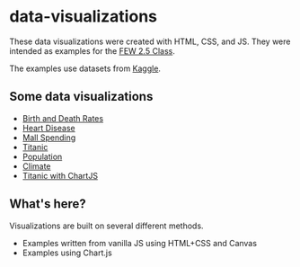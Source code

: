 # data-visualizations

These data visualizations were created with HTML, CSS, and JS. They were intended as examples for the [FEW 2.5 Class](https://github.com/Make-School-Courses/FEW-2.5-Data-Visualization-and-Web-Graphics). 

The examples use datasets from [Kaggle](https://www.kaggle.com).

## Some data visualizations

- [Birth and Death Rates](https://soggybag.github.io/data-visualizations/birth-death-rates/index.html)
- [Heart Disease](https://soggybag.github.io/data-visualizations/heart-disease/index.html)
- [Mall Spending](https://soggybag.github.io/data-visualizations/mall-spending/index.html)
- [Titanic](https://soggybag.github.io/data-visualizations/titanic/index.html)
- [Population](https://soggybag.github.io/data-visualizations/population/index.html)
- [Climate](https://soggybag.github.io/data-visualizations/climate/index.html)
- [Titanic with ChartJS](https://soggybag.github.io/data-visualizations/chartjs/index.html)

## What's here? 

Visualizations are built on several different methods. 

- Examples written from vanilla JS using HTML+CSS and Canvas
- Examples using Chart.js
